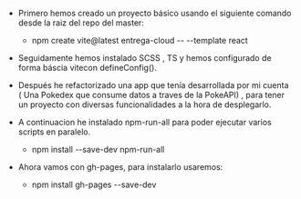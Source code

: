 
- Primero hemos creado un proyecto básico usando el siguiente comando desde la raiz del repo del master: 

    - npm create vite@latest entrega-cloud -- --template react

- Seguidamente hemos instalado SCSS , TS y hemos configurado de forma báscia vitecon defineConfig().

- Después he refactorizado una app que tenía desarrollada por mi cuenta ( Una Pokedex que consume datos a traves de la PokeAPI) , para tener un proyecto con diversas funcionalidades a la hora de desplegarlo.

- A continuacion he instalado npm-run-all para poder ejecutar varios scripts en paralelo.

    - npm install --save-dev npm-run-all

- Ahora vamos con gh-pages, para instalarlo usaremos:

    - npm install gh-pages --save-dev
